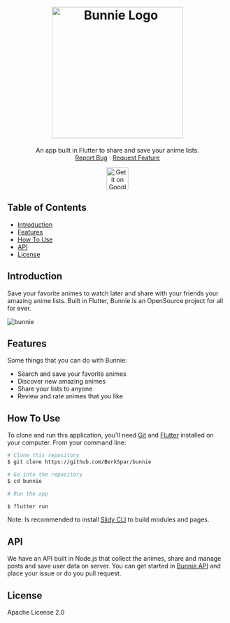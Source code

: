 <h1 align="center">
  <br>
  <a href="https://www.bunnie.tech"><img src="https://user-images.githubusercontent.com/47111228/111788899-5f996c80-889f-11eb-886c-a03c41ab3d25.png" alt="Bunnie Logo" width="300"></a>
</h1>

<p align="center">
  An app built in Flutter to share and save your anime lists.
  </br>
  <a href="https://github.com/BerkSpar/Bunnie/issues">Report Bug</a>
  ·
  <a href="https://github.com/BerkSpar/Bunnie/issues">Request Feature</a>
</p>

<p align="center">
    <img alt="Get it on Google Play" title="Google Play" src="http://i.imgur.com/mtGRPuM.png" height="50">
</p>

## Table of Contents

- [Introduction](#introduction)
- [Features](#features)
- [How To Use](#how-to-use)
- [API](#api)
- [License](#license)

## Introduction

Save your favorite animes to watch later and share with your friends your amazing anime lists. Built in Flutter, Bunnie is an OpenSource project for all for ever.

![bunnie](https://user-images.githubusercontent.com/47111228/111784611-5c4fb200-889a-11eb-813d-7f877cbca35b.gif)

## Features

Some things that you can do with Bunnie:

* Search and save your favorite animes
* Discover new amazing animes
* Share your lists to anyone
* Review and rate animes that you like

## How To Use

To clone and run this application, you'll need [Git](https://git-scm.com) and [Flutter](https://flutter.dev/docs/get-started/install) installed on your computer. From your command line:

```bash
# Clone this repository
$ git clone https://github.com/BerkSpar/bunnie

# Go into the repository
$ cd bunnie

# Run the app

$ flutter run
```

Note: Is recommended to install [Slidy CLI](https://github.com/Flutterando/slidy) to build modules and pages.

## API

We have an API built in Node.js that collect the animes, share and manage posts and save user data on server. You can get started in [Bunnie API](https://github.com/BerkSpar/bunnie-api) and place your issue or do you pull request.

## License

Apache License 2.0
